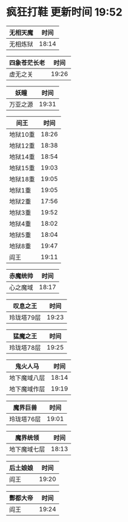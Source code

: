 # 疯狂打鞋 更新时间 19:52

| 无相天魔   | 时间    |
|--------|-------|
| 无相炼狱 | 18:14 |

| 四象苍茫长老   | 时间    |
|--------|-------|
| 虚无之关 | 19:26 |

| 妖瞳   | 时间    |
|--------|-------|
| 万亚之源 | 19:31 |

| 间王   | 时间    |
|--------|-------|
| 地狱10重 | 18:26 |
| 地狱12重 | 18:38 |
| 地狱14重 | 18:54 |
| 地狱15重 | 19:03 |
| 地狱18重 | 19:05 |
| 地狱1重 | 19:05 |
| 地狱2重 | 17:56 |
| 地狱3重 | 19:52 |
| 地狱4重 | 18:02 |
| 地狱5重 | 18:04 |
| 地狱8重 | 19:47 |
| 阎王 | 19:11 |

| 赤魔统帅   | 时间    |
|--------|-------|
| 心之魔域 | 18:17 |

| 叹息之王   | 时间    |
|--------|-------|
| 玲珑塔79层 | 19:23 |

| 猛魔之王   | 时间    |
|--------|-------|
| 玲珑塔78层 | 19:25 |

| 鬼火人马   | 时间    |
|--------|-------|
| 地下魔域八层 | 18:14 |
| 地下魔域作层 | 19:19 |

| 魔界巨兽   | 时间    |
|--------|-------|
| 玲珑塔76层 | 19:01 |

| 魔界统领   | 时间    |
|--------|-------|
| 地下魔域七层 | 18:13 |

| 后土娘娘   | 时间    |
|--------|-------|
| 阎王 | 19:20 |

| 酆都大帝   | 时间    |
|--------|-------|
| 阎王 | 19:24 |